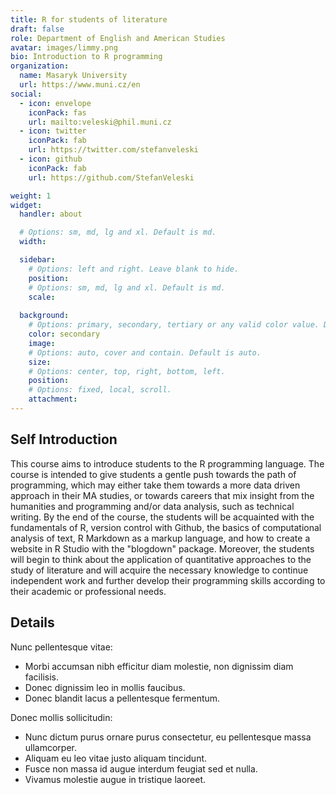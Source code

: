 ```yaml
---
title: R for students of literature
draft: false
role: Department of English and American Studies
avatar: images/limmy.png
bio: Introduction to R programming 
organization:
  name: Masaryk University
  url: https://www.muni.cz/en
social:
  - icon: envelope
    iconPack: fas
    url: mailto:veleski@phil.muni.cz
  - icon: twitter
    iconPack: fab
    url: https://twitter.com/stefanveleski
  - icon: github
    iconPack: fab
    url: https://github.com/StefanVeleski

weight: 1
widget:
  handler: about

  # Options: sm, md, lg and xl. Default is md.
  width:

  sidebar:
    # Options: left and right. Leave blank to hide.
    position:
    # Options: sm, md, lg and xl. Default is md.
    scale:
  
  background:
    # Options: primary, secondary, tertiary or any valid color value. Default is primary.
    color: secondary
    image:
    # Options: auto, cover and contain. Default is auto.
    size:
    # Options: center, top, right, bottom, left.
    position:
    # Options: fixed, local, scroll.
    attachment: 
---
```


## Self Introduction

This course aims to introduce students to the R programming language. The course is intended to give students a gentle push towards the path of programming, which may either take them towards a more data driven approach in their MA studies, or towards careers that mix insight from the humanities and programming and/or data analysis, such as technical writing. By the end of the course, the students will be acquainted with the fundamentals of R, version control with Github, the basics of computational analysis of text, R Markdown as a markup language, and how to create a website in R Studio with the "blogdown" package. Moreover, the students will begin to think about the application of quantitative approaches to the study of literature and will acquire the necessary knowledge to continue independent work and further develop their programming skills according to their academic or professional needs.

## Details  

Nunc pellentesque vitae:
- Morbi accumsan nibh efficitur diam molestie, non dignissim diam facilisis.
- Donec dignissim leo in mollis faucibus.
- Donec blandit lacus a pellentesque fermentum.

Donec mollis sollicitudin:
- Nunc dictum purus ornare purus consectetur, eu pellentesque massa ullamcorper.
- Aliquam eu leo vitae justo aliquam tincidunt.
- Fusce non massa id augue interdum feugiat sed et nulla.
- Vivamus molestie augue in tristique laoreet.
